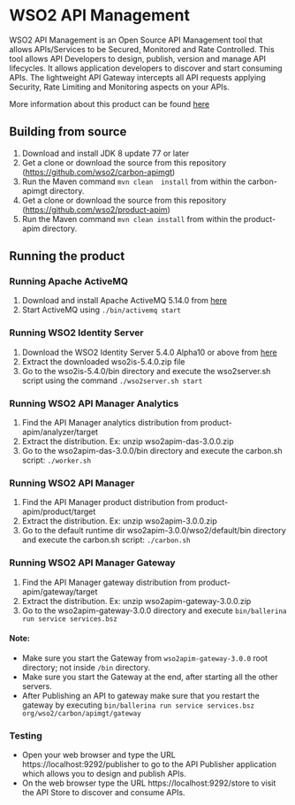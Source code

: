 # WSO2 API Management

WSO2 API Management is an Open Source API Management tool that allows APIs/Services to be Secured, Monitored and Rate Controlled. This tool allows API Developers to design, publish, version and manage API lifecycles. It allows application developers to discover and start consuming APIs. The lightweight API Gateway intercepts all API requests applying Security, Rate Limiting and Monitoring aspects on your APIs.

More information about this product can be found [here](http://wso2.com/api-management/)

## Building from source

1. Download and install JDK 8 update 77 or later
2. Get a clone or download the source from this repository (https://github.com/wso2/carbon-apimgt)
3. Run the Maven command ``mvn clean  install`` from within the carbon-apimgt directory.
4. Get a clone or download the source from this repository (https://github.com/wso2/product-apim)
5. Run the Maven command ``mvn clean install`` from within the product-apim directory.

## Running the product

### Running Apache ActiveMQ
1. Download and install Apache ActiveMQ 5.14.0 from [here](http://activemq.apache.org/activemq-5140-release.html)
2. Start ActiveMQ using `` ./bin/activemq start ``

### Running WSO2 Identity Server
1. Download the WSO2 Identity Server 5.4.0 Alpha10 or above from [here](http://wso2.com/identity-and-access-management#download)
2. Extract the downloaded wso2is-5.4.0.zip file
3. Go to the wso2is-5.4.0/bin directory and execute the wso2server.sh script using the command ``./wso2server.sh start``

### Running WSO2 API Manager Analytics
1. Find the API Manager analytics distribution from product-apim/analyzer/target
2. Extract the distribution. Ex: unzip wso2apim-das-3.0.0.zip
3. Go to the wso2apim-das-3.0.0/bin directory and execute the carbon.sh script: ``./worker.sh``

### Running WSO2 API Manager
1. Find the API Manager product distribution from product-apim/product/target
2. Extract the distribution. Ex: unzip wso2apim-3.0.0.zip
3. Go to the default runtime dir wso2apim-3.0.0/wso2/default/bin directory and execute the carbon.sh script: ``./carbon.sh``

### Running WSO2 API Manager Gateway
1. Find the API Manager gateway distribution from product-apim/gateway/target
2. Extract the distribution. Ex: unzip wso2apim-gateway-3.0.0.zip
3. Go to the wso2apim-gateway-3.0.0 directory and execute ``bin/ballerina run service services.bsz``

#### Note:

* Make sure you start the Gateway from ``wso2apim-gateway-3.0.0`` root directory; not inside ``/bin`` directory.
* Make sure you start the Gateway at the end, after starting all the other servers.
* After Publishing an API to gateway make sure that you restart the gateway by executing ``bin/ballerina run service services.bsz org/wso2/carbon/apimgt/gateway``

### Testing

* Open your web browser and type the URL https://localhost:9292/publisher to go to the API Publisher application which allows you to design and publish APIs.
* On the web browser type the URL https://localhost:9292/store to visit the API Store to discover and consume APIs.
